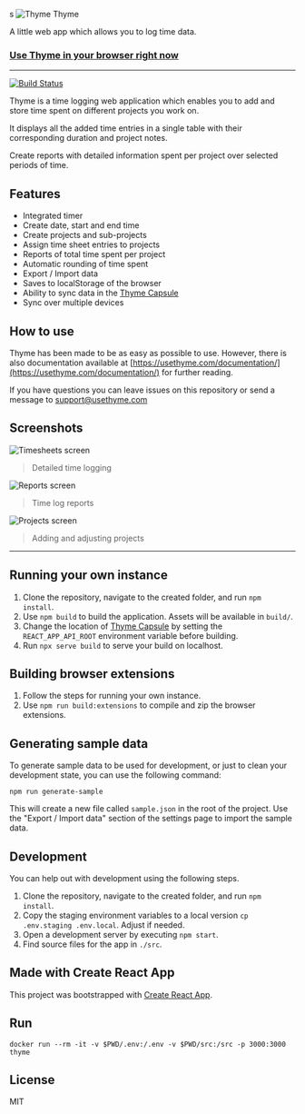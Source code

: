 s ![Thyme](/public/icons/favicon-32x32.png) Thyme

A little web app which allows you to log time data.

### [Use Thyme in your browser right now](https://usethyme.com)

---

[![Build Status](https://travis-ci.org/ThymeApp/thyme.svg?branch=master)](https://travis-ci.org/ThymeApp/thyme)

Thyme is a time logging web application which enables you to add and store time spent on different 
projects you work on.

It displays all the added time entries in a single table with their corresponding duration and
project notes.

Create reports with detailed information spent per project over selected periods of time.

## Features

- Integrated timer
- Create date, start and end time
- Create projects and sub-projects
- Assign time sheet entries to projects
- Reports of total time spent per project
- Automatic rounding of time spent
- Export / Import data
- Saves to localStorage of the browser
- Ability to sync data in the [Thyme Capsule](https://github.com/ThymeApp/thyme-capsule)
- Sync over multiple devices

## How to use

Thyme has been made to be as easy as possible to use. However, there is also documentation available
at [https://usethyme.com/documentation/](https://usethyme.com/documentation/) for further reading.

If you have questions you can leave issues on this repository or send a message to
[support@usethyme.com](mailto:support@usethyme.com)

## Screenshots

![Timesheets screen](/public/screenshots/screenshot_timesheets.png)
> Detailed time logging

![Reports screen](/public/screenshots/screenshot_reports.png)
> Time log reports

![Projects screen](/public/screenshots/screenshot_projects.png)
> Adding and adjusting projects

---

## Running your own instance

1. Clone the repository, navigate to the created folder, and run `npm install`.
2. Use `npm build` to build the application. Assets will be available in `build/`.
3. Change the location of [Thyme Capsule](https://github.com/ThymeApp/thyme-capsule) by setting the `REACT_APP_API_ROOT` environment variable before building.
4. Run `npx serve build` to serve your build on localhost.

## Building browser extensions

1. Follow the steps for running your own instance.
2. Use `npm run build:extensions` to compile and zip the browser extensions.

## Generating sample data

To generate sample data to be used for development, or just to clean your development state, you can
use the following command:

```
npm run generate-sample
```

This will create a new file called `sample.json` in the root of the project. Use the "Export / Import data"
section of the settings page to import the sample data.

## Development

You can help out with development using the following steps.

1. Clone the repository, navigate to the created folder, and run `npm install`.
2. Copy the staging environment variables to a local version `cp .env.staging .env.local`. Adjust if needed.
3. Open a development server by executing `npm start`.
4. Find source files for the app in `./src`.

## Made with Create React App

This project was bootstrapped with [Create React App](https://github.com/facebookincubator/create-react-app).

## Run
```
docker run --rm -it -v $PWD/.env:/.env -v $PWD/src:/src -p 3000:3000 thyme
```
## License

MIT
